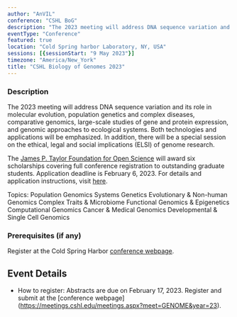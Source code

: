 ```yaml
---
author: "AnVIL"
conference: "CSHL BoG"
description: "The 2023 meeting will address DNA sequence variation and its role in molecular evolution, population genetics and complex diseases, comparative genomics, large-scale studies of gene and protein expression, and genomic approaches to ecological systems."
eventType: "Conference"
featured: true
location: "Cold Spring harbor Laboratory, NY, USA"
sessions: [{sessionStart: "9 May 2023"}]
timezone: "America/New_York"
title: "CSHL Biology of Genomes 2023"
---
```


<event-hero></event-hero>

### Description

The 2023 meeting will address DNA sequence variation and its role in molecular evolution, population genetics and complex diseases, comparative genomics, large-scale studies of gene and protein expression, and genomic approaches to ecological systems. Both technologies and applications will be emphasized. In addition, there will be a special session on the ethical, legal and social implications (ELSI) of genome research.

The [James P. Taylor Foundation for Open Science](https://jxtxfoundation.org/) will award six scholarships covering full conference registration to outstanding graduate students. Application deadline is February 6, 2023. For details and application instructions, visit [here](https://jxtxfoundation.org/news/2022-12-16-bg/).

Topics:
Population Genomics
Systems Genetics
Evolutionary & Non-human Genomics
Complex Traits & Microbiome
Functional Genomics & Epigenetics
Computational Genomics
Cancer & Medical Genomics
Developmental & Single Cell Genomics

### Prerequisites (if any)

Register at the Cold Spring Harbor [conference webpage](https://meetings.cshl.edu/meetings.aspx?meet=GENOME&year=23).

## Event Details

- How to register: Abstracts are due on February 17, 2023. Register and submit at the [conference webpage] (https://meetings.cshl.edu/meetings.aspx?meet=GENOME&year=23).